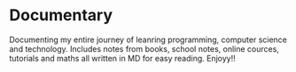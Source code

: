 # Documentary

Documenting my entire journey of leanring programming, computer science and technology. Includes notes from books, school notes, online cources, tutorials and maths all written in MD for easy reading. Enjoyy!!
